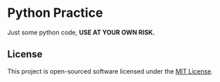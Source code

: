 # Python Practice

Just some python code, **USE AT YOUR OWN RISK.**

## License

This project is open-sourced software licensed under the [MIT License](LICENSE).
